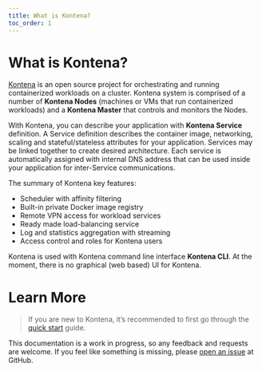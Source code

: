 ```yaml
---
title: What is Kontena?
toc_order: 1
---
```


# What is Kontena?

[Kontena](http://www.kontena.io) is an open source project for orchestrating and running containerized workloads on a cluster. Kontena system is comprised of a number of **Kontena Nodes** (machines or VMs that run containerized workloads) and a **Kontena Master** that controls and monitors the Nodes.

With Kontena, you can describe your application with **Kontena Service** definition. A Service definition describes the container image, networking, scaling and stateful/stateless attributes for your application. Services may be linked together to create desired architecture. Each service is automatically assigned with internal DNS address that can be used inside your application for inter-Service communications.

The summary of Kontena key features:
* Scheduler with affinity filtering
* Built-in private Docker image registry
* Remote VPN access for workload services
* Ready made load-balancing service
* Log and statistics aggregation with streaming
* Access control and roles for Kontena users

Kontena is used with Kontena command line interface **Kontena CLI**. At the moment, there is no graphical (web based) UI for Kontena.

# Learn More

> If you are new to Kontena, it’s recommended to first go through the [quick start](getting-started/quick-start.md) guide.

This documentation is a work in progress, so any feedback and requests are welcome. If you feel like something is
missing, please [open an issue](https://github.com/kontena/kontena/issues) at GitHub.